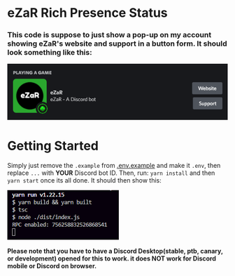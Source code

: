 # eZaR Rich Presence Status

### This code is suppose to just show a pop-up on my account showing eZaR's website and support in a button form. It should look something like this:

![on-ui](/assets/status-on-ui.png)

# Getting Started
Simply just remove the `.example` from [.env.example](/.env.example) and make it `.env`, then replace `...` with **YOUR** Discord bot ID. Then, run: `yarn install` and then `yarn start` once its all done. It should then show this:

![live](assets/status-live.png)

**Please note that you have to have a Discord Desktop(stable, ptb, canary, or development) opened for this to work. it does NOT work for Discord mobile or Discord on browser.**